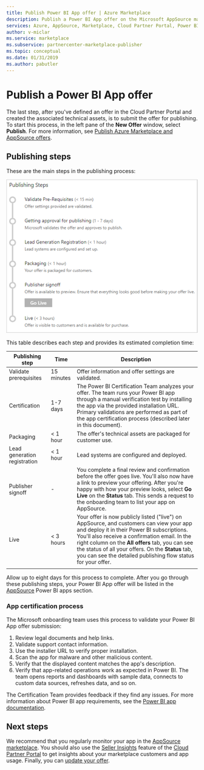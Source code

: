 ```yaml
---
title: Publish Power BI App offer | Azure Marketplace 
description: Publish a Power BI App offer on the Microsoft AppSource marketplace. 
services: Azure, AppSource, Marketplace, Cloud Partner Portal, Power BI
author: v-miclar
ms.service: marketplace
ms.subservice: partnercenter-marketplace-publisher
ms.topic: conceptual
ms.date: 01/31/2019
ms.author: pabutler
---
```


# Publish a Power BI App offer

The last step, after you've defined an offer in the Cloud Partner Portal and created the associated technical assets, is to submit the offer for publishing. To start this process, in the left pane of the **New Offer** window, select **Publish**. For more information, see [Publish Azure Marketplace and AppSource offers](../manage-offers/cpp-publish-offer.md).


## Publishing steps

These are the main steps in the publishing process:

![Publishing process steps for Power BI App offer](./media/publishing-process-steps.png)

This table describes each step and provides its estimated completion time:

|   Publishing step            |   Time     |   Description                                                                  |
| --------------------         |------------| ----------------                                                               |
| Validate prerequisites       | 15 minutes     | Offer information and offer settings are validated.                            |
| Certification                | 1-7 days   | The Power BI Certification Team analyzes your offer. The team runs your Power BI app through a manual verification test by installing the app via the provided installation URL. Primary validations are performed as part of the app certification process (described later in this document).         |
| Packaging                    | \< 1 hour  | The offer's technical assets are packaged for customer use.                        |
| Lead generation registration | \< 1 hour  | Lead systems are configured and deployed.                                      |
| Publisher signoff            | \-         | You complete a final review and confirmation before the offer goes live. You'll also now have a link to preview your offering. After you're happy with how your preview looks, select **Go Live** on the **Status** tab. This sends a request to the onboarding team to list your app on AppSource.    |
| Live                         | \< 3 hours | Your offer is now publicly listed ("live") on AppSource, and customers can view your app and deploy it in their Power BI subscriptions. You'll also receive a confirmation email. In the right column on the **All offers** tab, you can see the status of all your offers. On the **Status** tab, you can see the detailed publishing flow status for your offer. |
|   |   |

Allow up to eight days for this process to complete. After you go through these publishing steps, your Power BI App offer will be listed in the
[AppSource](https://appsource.microsoft.com/marketplace/apps?product=power-bi%20) Power BI apps section.


### App certification process

The Microsoft onboarding team uses this process to validate your Power BI App offer submission:

1. Review legal documents and help links.
2. Validate support contact information.
3. Use the installer URL to verify proper installation.
4. Scan the app for malware and other malicious content.
5. Verify that the displayed content matches the app's description.
6. Verify that app-related operations work as expected in Power BI. The team opens reports and dashboards with sample data, connects to custom data sources, refreshes data, and so on.

The Certification Team provides feedback if they find any issues.  For more information about Power BI app requirements, see the [Power BI app documentation](https://go.microsoft.com/fwlink/?linkid=2028636).


## Next steps

We recommend that you regularly monitor your app in the [AppSource marketplace](https://appsource.microsoft.com).  You should also use the [Seller Insights](../../cloud-partner-portal-orig/si-getting-started.md) feature of the [Cloud Partner Portal](https://cloudpartner.azure.com/#insights) to get insights about your marketplace customers and app usage. Finally, you can [update your offer](./cpp-update-existing-offer.md).
